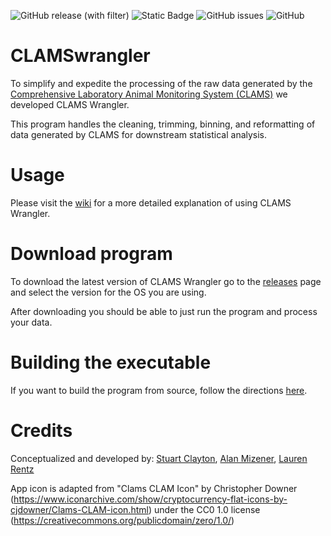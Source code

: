 ![GitHub release (with filter)](https://img.shields.io/github/v/release/90-Seconds-to-Midnight/CLAMSwrangler)
![Static Badge](https://img.shields.io/badge/maintained%3F-yes-Green)
![GitHub issues](https://img.shields.io/github/issues/90-Seconds-to-Midnight/CLAMSwrangler) 
![GitHub](https://img.shields.io/github/license/90-Seconds-to-Midnight/CLAMSwrangler)


# CLAMSwrangler
To simplify and expedite the processing of the raw data generated by the [Comprehensive Laboratory Animal Monitoring
System (CLAMS)](https://www.colinst.com/products/clams-comprehensive-lab-animal-monitoring-system) we developed CLAMS Wrangler.

This program handles the cleaning, trimming, binning, and reformatting of data generated by CLAMS for downstream statistical analysis.

# Usage
Please visit the [wiki](https://github.com/PistilliLab/CLAMSwrangler/wiki) for a more detailed explanation of using CLAMS Wrangler.

# Download program
To download the latest version of CLAMS Wrangler go to the [releases](https://github.com/PistilliLab/CLAMSwrangler/releases) page and select the version for the OS you are using.

After downloading you should be able to just run the program and process your data.

# Building the executable
If you want to build the program from source, follow the directions [here](https://github.com/PistilliLab/CLAMSwrangler/wiki/Build-from-source).

# Credits
Conceptualized and developed by: [Stuart Clayton](https://github.com/sclayton33), [Alan Mizener](https://github.com/admizener), [Lauren Rentz]()

App icon is adapted from "Clams CLAM Icon" by Christopher Downer (https://www.iconarchive.com/show/cryptocurrency-flat-icons-by-cjdowner/Clams-CLAM-icon.html) under the CC0 1.0 license (https://creativecommons.org/publicdomain/zero/1.0/)
